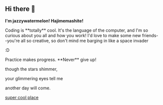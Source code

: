 ## Hi there 👋

**I'm jazzywatermelon! Hajimemashite!**
<body>
<p>Coding is **totally** cool. It's the language of the computer, and I'm so curious about you all and how you work! I'd love to make some new friends--you're all so creative, so don't mind me barging in like a <pstyle="color:#f769f0;>space invader</p>:D</br>
<p>Practice makes progress. **Never** give up!</body>

<body>
<p>though the stars shimmer,</br>
<p>your glimmering eyes tell me</br>
<p>another day will come.</p>

[super cool place](https://www.flickr.com/photos/nasawebbtelescope/52404932904/in/album-72177720301006030/)
